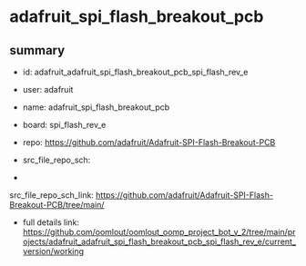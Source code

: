 # adafruit_spi_flash_breakout_pcb
 
## summary 
* id: adafruit_adafruit_spi_flash_breakout_pcb_spi_flash_rev_e
* user: adafruit
* name: adafruit_spi_flash_breakout_pcb
* board: spi_flash_rev_e
* repo: https://github.com/adafruit/Adafruit-SPI-Flash-Breakout-PCB



* src_file_repo_sch: 
*
 src_file_repo_sch_link: https://github.com/adafruit/Adafruit-SPI-Flash-Breakout-PCB/tree/main/
* full details link: https://github.com/oomlout/oomlout_oomp_project_bot_v_2/tree/main/projects/adafruit_adafruit_spi_flash_breakout_pcb_spi_flash_rev_e/current_version/working  






